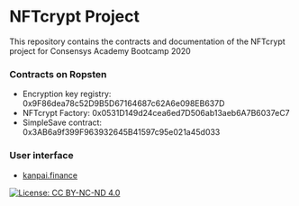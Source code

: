 # NFTcrypt Project


This repository contains the contracts and documentation of the NFTcrypt project for Consensys Academy Bootcamp 2020


### Contracts on Ropsten
- Encryption key registry: 0x9F86dea78c52D9B5D67164687c62A6e098EB637D
- NFTcrypt Factory: 0x0531D149d24cea6ed7D506ab13aeb6A7B6037eC7
- SimpleSave contract: 0x3AB6a9f399F963932645B41597c95e021a45d033

### User interface
- [kanpai.finance](http://kanpai.finance/)



[![License: CC BY-NC-ND 4.0](https://img.shields.io/badge/License-CC%20BY--NC--ND%204.0-lightgrey.svg)](https://creativecommons.org/licenses/by-nc-nd/4.0/)
